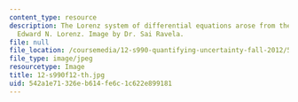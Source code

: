 ```yaml
---
content_type: resource
description: The Lorenz system of differential equations arose from the work of meteorologist/mathematician
  Edward N. Lorenz. Image by Dr. Sai Ravela.
file: null
file_location: /coursemedia/12-s990-quantifying-uncertainty-fall-2012/542a1e71326eb614fe6c1c622e899181_12-s990f12-th.jpg
file_type: image/jpeg
resourcetype: Image
title: 12-s990f12-th.jpg
uid: 542a1e71-326e-b614-fe6c-1c622e899181
---
```

